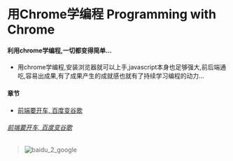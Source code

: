 # 用Chrome学编程 Programming with Chrome

#### 利用chrome学编程,一切都变得简单...
- 用chrome学编程,安装浏览器就可以上手,javascript本身也足够强大,前后端通吃,容易出成果,有了成果产生的成就感也就有了持续学习编程的动力...


#### 章节

- [前端要开车, 百度变谷歌](https://zhaoolee.com/ProgramWithChrome/baidu_2_google.html)




###### [前端要开车, 百度变谷歌](https://zhaoolee.com/ProgramWithChrome/baidu_2_google.html)

> ![baidu_2_google](https://user-images.githubusercontent.com/15868458/62856847-8e954700-bd28-11e9-8797-76e014ce06d3.gif)
